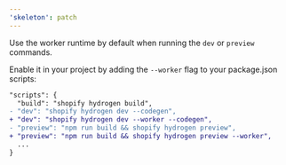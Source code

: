 ```yaml
---
'skeleton': patch
---
```


Use the worker runtime by default when running the `dev` or `preview` commands.

Enable it in your project by adding the `--worker` flag to your package.json scripts:

```diff
"scripts": {
  "build": "shopify hydrogen build",
- "dev": "shopify hydrogen dev --codegen",
+ "dev": "shopify hydrogen dev --worker --codegen",
- "preview": "npm run build && shopify hydrogen preview",
+ "preview": "npm run build && shopify hydrogen preview --worker",
  ...
}
```
